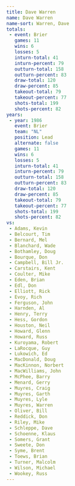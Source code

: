 ```yaml
---
title: Dave Warren
name: Dave Warren
name-sort: Warren, Dave
totals:
 - event: Brier
   games: 11
   wins: 6
   losses: 5
   inturn-total: 41
   inturn-percent: 79
   outturn-total: 158
   outturn-percent: 83
   draw-total: 120
   draw-percent: 85
   takeout-total: 79
   takeout-percent: 77
   shots-total: 199
   shots-percent: 82
years:
 - year: 1986
   event: Brier
   team: "NL"
   position: Lead
   alternate: false
   games: 11
   wins: 6
   losses: 5
   inturn-total: 41
   inturn-percent: 79
   outturn-total: 158
   outturn-percent: 83
   draw-total: 120
   draw-percent: 85
   takeout-total: 79
   takeout-percent: 77
   shots-total: 199
   shots-percent: 82
vs:
 - Adams, Kevin
 - Belcourt, Tim
 - Bernard, Mel
 - Blanchard, Wade
 - Bothamley, Doug
 - Bourque, Don
 - Campbell, Bill Jr.
 - Carstairs, Kent
 - Coulter, Mike
 - Eden, Brian
 - Edl, Don
 - Elliott, Rick
 - Evoy, Rich
 - Ferguson, John
 - Harnden, Al
 - Henry, Terry
 - Hess, Gordon
 - Houston, Neil
 - Howard, Glenn
 - Howard, Russ
 - Kuroyama, Robert
 - LaRocque, Guy
 - Lukowich, Ed
 - MacDonald, Doug
 - MacKinnon, Norbert
 - MacWilliams, John
 - McPhee, Barry
 - Menard, Gerry
 - Muyres, Craig
 - Muyres, Garth
 - Muyres, Lyle
 - Muyres, Warren
 - Oliver, Bill
 - Reddick, Don
 - Riley, Mike
 - Schleppe, Dave
 - Schoenne, Klaus
 - Somers, Grant
 - Sweete, Don
 - Syme, Brent
 - Toews, Brian
 - Turner, Malcolm
 - Wilson, Michael
 - Wookey, Russ
---
```

